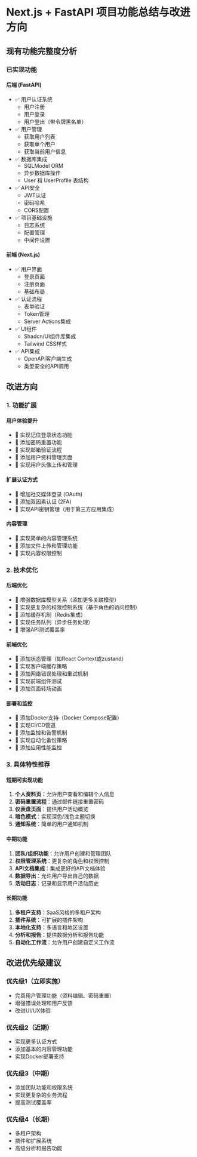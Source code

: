 # Next.js + FastAPI 项目功能总结与改进方向

## 现有功能完整度分析

### 已实现功能

#### 后端 (FastAPI)
- ✅ 用户认证系统
  - 用户注册
  - 用户登录
  - 用户登出（带令牌黑名单）
- ✅ 用户管理
  - 获取用户列表
  - 获取单个用户
  - 获取当前用户信息
- ✅ 数据库集成
  - SQLModel ORM
  - 异步数据库操作
  - User 和 UserProfile 表结构
- ✅ API安全
  - JWT认证
  - 密码哈希
  - CORS配置
- ✅ 项目基础设施
  - 日志系统
  - 配置管理
  - 中间件设置

#### 前端 (Next.js)
- ✅ 用户界面
  - 登录页面
  - 注册页面
  - 基础布局
- ✅ 认证流程
  - 表单验证
  - Token管理
  - Server Actions集成
- ✅ UI组件
  - Shadcn/UI组件库集成
  - Tailwind CSS样式
- ✅ API集成
  - OpenAPI客户端生成
  - 类型安全的API调用

## 改进方向

### 1. 功能扩展

#### 用户体验提升
- 🔄 实现记住登录状态功能
- 🔄 添加密码重置功能
- 🔄 实现邮箱验证流程
- 🔄 添加用户资料管理页面
- 🔄 实现用户头像上传和管理

#### 扩展认证方式
- 🔄 增加社交媒体登录 (OAuth)
- 🔄 添加双因素认证 (2FA)
- 🔄 实现API密钥管理（用于第三方应用集成）

#### 内容管理
- 🔄 实现简单的内容管理系统
- 🔄 添加文件上传和管理功能
- 🔄 实现内容权限控制

### 2. 技术优化

#### 后端优化
- 🔄 增强数据库模型关系（添加更多关联模型）
- 🔄 实现更复杂的权限控制系统（基于角色的访问控制）
- 🔄 添加缓存机制（Redis集成）
- 🔄 实现任务队列（异步任务处理）
- 🔄 增强API测试覆盖率

#### 前端优化
- 🔄 添加状态管理（如React Context或zustand）
- 🔄 实现客户端缓存策略
- 🔄 添加网络错误处理和重试机制
- 🔄 实现前端组件测试
- 🔄 添加页面转场动画

#### 部署和监控
- 🔄 添加Docker支持（Docker Compose配置）
- 🔄 实现CI/CD管道
- 🔄 添加监控和告警机制
- 🔄 实现自动化备份策略
- 🔄 添加应用性能监控

### 3. 具体特性推荐

#### 短期可实现功能
1. **个人资料页**：允许用户查看和编辑个人信息
2. **密码重置流程**：通过邮件链接重置密码
3. **仪表盘页面**：提供用户活动概览
4. **暗色模式**：实现深色/浅色主题切换
5. **通知系统**：简单的用户通知机制

#### 中期功能
1. **团队/组织功能**：允许用户创建和管理团队
2. **权限管理系统**：更复杂的角色和权限控制
3. **API文档集成**：集成更好的API文档体验
4. **数据导出**：允许用户导出自己的数据
5. **活动日志**：记录和显示用户活动历史

#### 长期功能
1. **多租户支持**：SaaS风格的多租户架构
2. **插件系统**：可扩展的插件架构
3. **本地化支持**：多语言和地区设置
4. **分析和报告**：提供数据分析和报告功能
5. **自动化工作流**：允许用户创建自定义工作流

## 改进优先级建议

### 优先级1（立即实施）
- 完善用户管理功能（资料编辑、密码重置）
- 增强错误处理和用户反馈
- 改进UI/UX体验

### 优先级2（近期）
- 实现更多认证方式
- 添加基本的内容管理功能
- 实现Docker部署支持

### 优先级3（中期）
- 添加团队功能和权限系统
- 实现更复杂的业务流程
- 提高测试覆盖率

### 优先级4（长期）
- 多租户架构
- 插件和扩展系统
- 高级分析和报告功能 